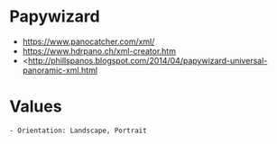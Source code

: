 # Papywizard

- <https://www.panocatcher.com/xml/>
- <https://www.hdrpano.ch/xml-creator.htm>
- <http://phillspanos.blogspot.com/2014/04/papywizard-universal-panoramic-xml.html

# Values
    - Orientation: Landscape, Portrait
